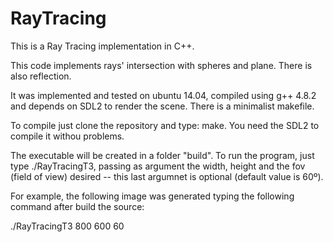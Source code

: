 RayTracing
==========

This is a Ray Tracing implementation in C++.

This code implements rays' intersection with spheres and plane.
There is also reflection.

It was implemented and tested on ubuntu 14.04, compiled using
g++ 4.8.2 and depends on SDL2 to render the scene. There is
a minimalist makefile.

To compile just clone the repository and type: make. You
need the SDL2 to compile it withou problems.

The executable will be created in a folder "build". To run
the program, just type ./RayTracingT3, passing as argument the
width, height and the fov (field of view) desired -- this last
argumnet is optional (default value is 60º).

For example, the following image was generated typing the
following command after build the source:

./RayTracingT3 800 600 60


